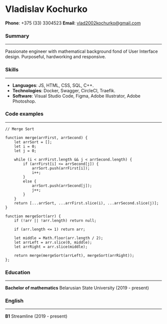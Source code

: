 # Vladislav Kochurko
**Phone**: +375 (33) 3304523
**Email**: vlad2002kochurko@gmail.com


### Summary
---
 Passionate engineer with mathematical background fond of User Interface design. Purposeful, hardworking and responsive. 

### Skills 
---
- **Languages**: JS, HTML, CSS, SQL, C++.
- **Technologies**: Docker, Swagger, CircleCI, Traefik.
- **Software**: Visual Studio Code, Figma, Adobe Illustrator, Adobe Photoshop.

### Code examples
---
~~~
// Merge Sort

function merge(arrFirst, arrSecond) {
    let arrSort = [];
    let i = 0;
    let j = 0;

    while (i < arrFirst.length && j < arrSecond.length) {
        if (arrFirst[i] <= arrSecond[j]) {
            arrSort.push(arrFirst[i]);
            i++;
        }
        else {
            arrSort.push(arrSecond[j]);
            j++;
        }
    }
    return [...arrSort, ...arrFirst.slice(i), ...arrSecond.slice(j)];
}

function mergeSort(arr) {
    if (!arr || !arr.length) return null;
    
    if (arr.length <= 1) return arr;
    
    let middle = Math.floor(arr.length / 2);
    let arrLeft = arr.slice(0, middle);
    let arrRight = arr.slice(middle);
    
    return merge(mergeSort(arrLeft), mergeSort(arrRight));
};
~~~
### Education
---
 **Bachelor of mathematics** 
 Belarusian State University (2019 - present)
### English
---
 **B1** 
 Streamline (2019 - present)
